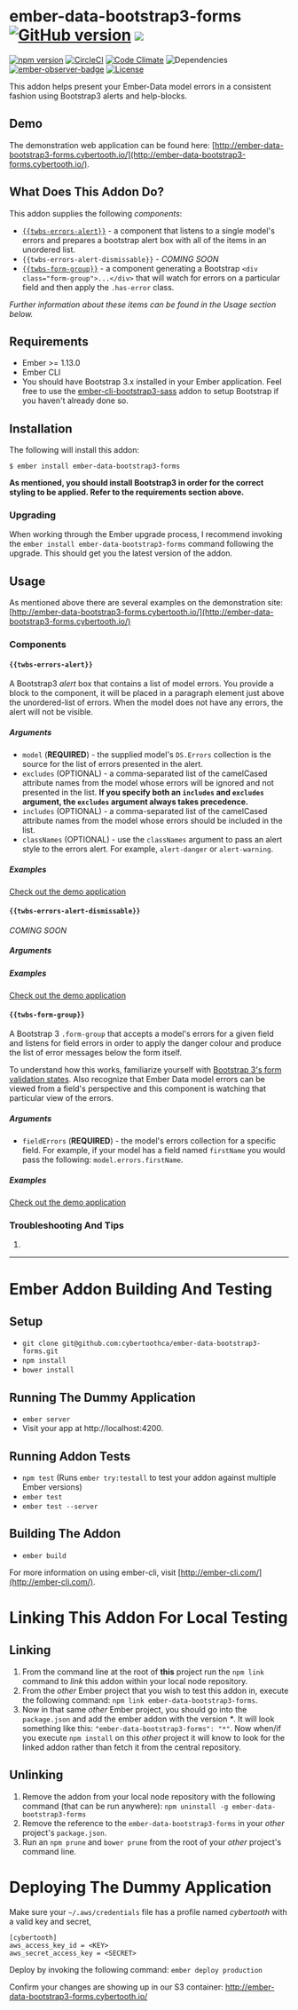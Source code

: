 # ember-data-bootstrap3-forms [![GitHub version](http://badge.fury.io/gh/cybertoothca%2Fember-data-bootstrap3-forms.svg)](http://badge.fury.io/gh/cybertoothca%2Fember-data-bootstrap3-forms) ![](http://embadge.io/v1/badge.svg?start=1.13.0)

[![npm version](http://badge.fury.io/js/ember-data-bootstrap3-forms.svg)](http://badge.fury.io/js/ember-data-bootstrap3-forms) [![CircleCI](http://circleci.com/gh/cybertoothca/ember-data-bootstrap3-forms.svg?style=shield)](http://circleci.com/gh/cybertoothca/ember-data-bootstrap3-forms) [![Code Climate](http://codeclimate.com/github/cybertoothca/ember-data-bootstrap3-forms/badges/gpa.svg)](http://codeclimate.com/github/cybertoothca/ember-data-bootstrap3-forms) ![Dependencies](http://david-dm.org/cybertoothca/ember-data-bootstrap3-forms.svg) [![ember-observer-badge](http://emberobserver.com/badges/ember-data-bootstrap3-forms.svg)](http://emberobserver.com/addons/ember-data-bootstrap3-forms) [![License](http://img.shields.io/npm/l/ember-data-bootstrap3-forms.svg)](LICENSE.md)

This addon helps present your Ember-Data model errors in a consistent fashion using Bootstrap3 alerts and help-blocks.

## Demo

The demonstration web application can be found here:
[http://ember-data-bootstrap3-forms.cybertooth.io/](http://ember-data-bootstrap3-forms.cybertooth.io/). 

## What Does This Addon Do?

This addon supplies the following _components_:

* [`{{twbs-errors-alert}}`](#twbs-errors-alert) - a component that listens to a single model's errors and prepares a bootstrap alert box
with all of the items in an unordered list.
* `{{twbs-errors-alert-dismissable}}` - _COMING SOON_
* [`{{twbs-form-group}}`](#twbs-form-group) - a component generating a Bootstrap `<div class="form-group">...</div>` that will watch
for errors on a particular field and then apply the `.has-error` class.

_Further information about these items can be found in the Usage section below._

## Requirements

* Ember >= 1.13.0
* Ember CLI
* You should have Bootstrap 3.x installed in your Ember application.  Feel free to use the
  [ember-cli-bootstrap3-sass](http://emberobserver.com/addons/ember-cli-bootstrap3-sass)
  addon to setup Bootstrap if you haven't already done so.

## Installation

The following will install this addon:

    $ ember install ember-data-bootstrap3-forms

**As mentioned, you should install Bootstrap3 in order for the correct styling to be applied.  Refer to the 
requirements section above.**

### Upgrading

When working through the Ember upgrade process, I recommend
invoking the `ember install ember-data-bootstrap3-forms` command following the upgrade.  This should get you 
the latest version of the addon.

## Usage

As mentioned above there are several examples on the demonstration site:
[http://ember-data-bootstrap3-forms.cybertooth.io/](http://ember-data-bootstrap3-forms.cybertooth.io/)

### Components

#### `{{twbs-errors-alert}}`

A Bootstrap3 _alert_ box that contains a list of model errors.  You provide a block to the component, it will be
placed in a paragraph element just above the unordered-list of errors.  When the model does not have any errors, 
the alert will not be visible. 

##### Arguments

* `model` (**REQUIRED**) - the supplied model's `DS.Errors` collection is the source for the list of errors presented
in the alert.
* `excludes` (OPTIONAL) - a comma-separated list of the camelCased attribute names from the model whose errors
will be ignored and not presented in the list.  **If you specify both an `includes` and `excludes` argument, the 
`excludes` argument always takes precedence.**
* `includes` (OPTIONAL) - a comma-separated list of the camelCased attribute names from the model whose errors
should be included in the list.
* `classNames` (OPTIONAL) - use the `classNames` argument to pass an alert style to the errors alert.  For example,
`alert-danger` or `alert-warning`.

##### Examples

[Check out the demo application](http://ember-data-bootstrap3-forms.cybertooth.io/)

#### `{{twbs-errors-alert-dismissable}}`

_COMING SOON_

##### Arguments

##### Examples

[Check out the demo application](http://ember-data-bootstrap3-forms.cybertooth.io/)

#### `{{twbs-form-group}}`

A Bootstrap 3 `.form-group` that accepts a model's errors for a given field
and listens for field errors in order to apply the danger colour and produce
the list of error messages below the form itself.

To understand how this works, familiarize yourself with [Bootstrap 3's form validation
states](http://getbootstrap.com/css/#forms-control-validation).  Also recognize
that Ember Data model errors can be viewed from a field's perspective and this
component is watching that particular view of the errors.

##### Arguments

* `fieldErrors` (**REQUIRED**) - the model's errors collection for a specific
field.  For example, if your model has a field named `firstName` you would pass
the following: `model.errors.firstName`.

##### Examples

[Check out the demo application](http://ember-data-bootstrap3-forms.cybertooth.io/)

### Troubleshooting And Tips

1.

---

# Ember Addon Building And Testing

## Setup

* `git clone git@github.com:cybertoothca/ember-data-bootstrap3-forms.git`
* `npm install`
* `bower install`

## Running The Dummy Application

* `ember server`
* Visit your app at http://localhost:4200.

## Running Addon Tests

* `npm test` (Runs `ember try:testall` to test your addon against multiple Ember versions)
* `ember test`
* `ember test --server`

## Building The Addon

* `ember build`

For more information on using ember-cli, visit [http://ember-cli.com/](http://ember-cli.com/).

# Linking This Addon For Local Testing

## Linking

1. From the command line at the root of __this__ project run the
`npm link` command to _link_ this addon within your local
node repository.
1. From the _other_ Ember project that you wish to test this addon
in, execute the following command:
`npm link ember-data-bootstrap3-forms`.
1. Now in that same _other_ Ember project, you should go into the
`package.json` and add the ember addon with the version _*_.  It will
look something like this: `"ember-data-bootstrap3-forms": "*"`.  Now
when/if you execute `npm install` on this _other_ project it
will know to look for the linked addon rather than fetch it from
the central repository.

## Unlinking

1. Remove the addon from your local node repository with the following
command (that can be run anywhere):
`npm uninstall -g ember-data-bootstrap3-forms`
1. Remove the reference to the `ember-data-bootstrap3-forms`
in your _other_ project's `package.json`.
1. Run an `npm prune` and `bower prune` from the root of your _other_ project's command line.

# Deploying The Dummy Application

Make sure your `~/.aws/credentials` file has a profile named _cybertooth_ 
with a valid key and secret,

    [cybertooth]
    aws_access_key_id = <KEY>
    aws_secret_access_key = <SECRET>

Deploy by invoking the following command: `ember deploy production`

Confirm your changes are showing up in our S3 container: http://ember-data-bootstrap3-forms.cybertooth.io/
